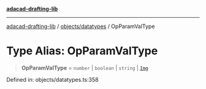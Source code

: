[**adacad-drafting-lib**](../../../README.md)

***

[adacad-drafting-lib](../../../modules.md) / [objects/datatypes](../README.md) / OpParamValType

# Type Alias: OpParamValType

> **OpParamValType** = `number` \| `boolean` \| `string` \| [`Img`](Img.md)

Defined in: objects/datatypes.ts:358

